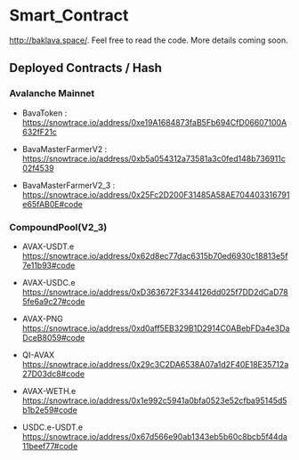# Smart_Contract

http://baklava.space/. Feel free to read the code. More details coming soon.

## Deployed Contracts / Hash

### Avalanche Mainnet

* BavaToken : https://snowtrace.io/address/0xe19A1684873faB5Fb694CfD06607100A632fF21c

* BavaMasterFarmerV2 : https://snowtrace.io/address/0xb5a054312a73581a3c0fed148b736911c02f4539

* BavaMasterFarmerV2_3 : https://snowtrace.io/address/0x25Fc2D200F31485A58AE704403316791e65fAB0E#code

### CompoundPool(V2_3)

* AVAX-USDT.e	https://snowtrace.io/address/0x62d8ec77dac6315b70ed6930c18813e5f7e11b93#code

* AVAX-USDC.e	https://snowtrace.io/address/0xD363672F3344126dd025f7DD2dCaD785fe6a9c27#code

* AVAX-PNG	https://snowtrace.io/address/0xd0aff5EB329B1D2914C0ABebFDa4e3DaDceB8059#code

* QI-AVAX	https://snowtrace.io/address/0x29c3C2DA6538A07a1d2F40E18E35712a27D03dc8#code

* AVAX-WETH.e	https://snowtrace.io/address/0x1e992c5941a0bfa0523e52cfba95145d5b1b2e59#code

* USDC.e-USDT.e	https://snowtrace.io/address/0x67d566e90ab1343eb5b60c8bcb5f44da11beef77#code

